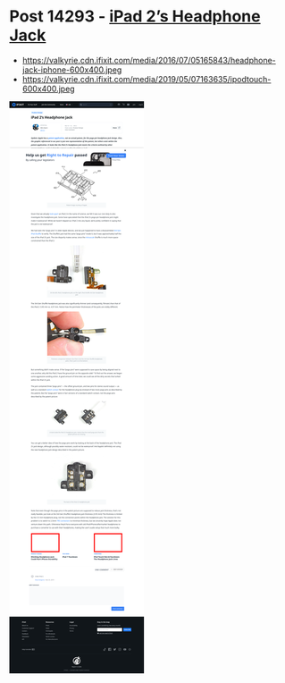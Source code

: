 # Post 14293 - [iPad 2&#8217;s Headphone Jack](https://www.ifixit.com/News/14293/ipad-2s-headphone-jack)

- https://valkyrie.cdn.ifixit.com/media/2016/07/05165843/headphone-jack-iphone-600x400.jpeg
- https://valkyrie.cdn.ifixit.com/media/2019/05/07163635/ipodtouch-600x400.jpeg

![screencap](screenshots/b60036f9-8f1a-4a82-92ad-73ce47b1a0d8.png)

